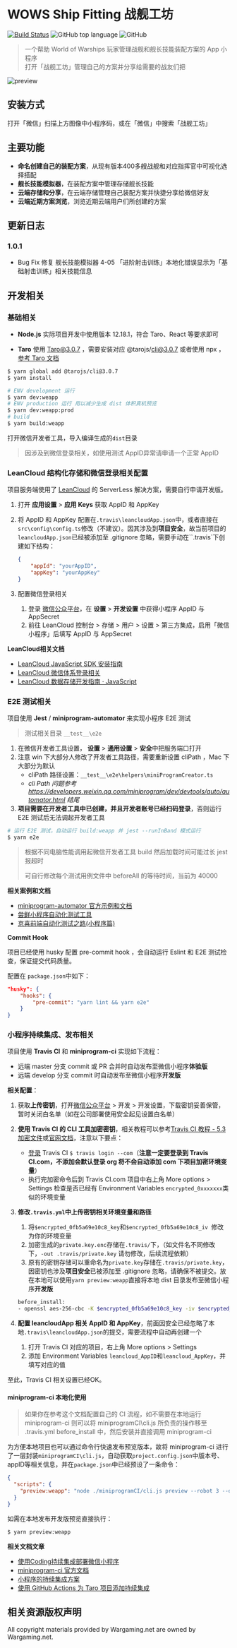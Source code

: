 # WOWS Ship Fitting 战舰工坊

[![Build Status](https://travis-ci.com/mtmzorro/wows-ship-fitting.svg?branch=master)](https://travis-ci.com/mtmzorro/wows-ship-fitting)
![GitHub top language](https://img.shields.io/github/languages/top/mtmzorro/wows-ship-fitting?color=brightgreen)
![GitHub](https://img.shields.io/github/license/mtmzorro/wows-ship-fitting?)

> 一个帮助 World of Warships  玩家管理战舰和舰长技能装配方案的 App 小程序<br/>
> 打开「战舰工坊」管理自己的方案并分享给需要的战友们把

![preview](https://cdn.jsdelivr.net/gh/mtmzorro/wows-ship-fitting-site@0.0.1/images/preview.jpg)

## 安装方式

打开「微信」扫描上方图像中小程序码，或在「微信」中搜索「战舰工坊」

## 主要功能

- **命名创建自己的装配方案**，从现有版本400多艘战舰和对应指挥官中可视化选择搭配
- **舰长技能模拟器**，在装配方案中管理存储舰长技能
- **云端存储和分享**，在云端存储管理自己装配方案并快捷分享给微信好友
- **云端近期方案浏览**，浏览近期云端用户们所创建的方案

## 更新日志

### 1.0.1

- Bug Fix 修复 舰长技能模拟器 4-05 「进阶射击训练」本地化错误显示为「基础射击训练」相关技能信息

## 开发相关

### 基础相关

- **Node.js** 实际项目开发中使用版本 12.18.1，符合 Taro、React 等要求即可

- **Taro** 使用 Taro@3.0.7 ，需要安装对应 @tarojs/cli@3.0.7 或者使用 npx ，[参考 Taro 文档](https://taro-docs.jd.com/taro/docs/GETTING-STARTED)

~~~bash
$ yarn global add @tarojs/cli@3.0.7
$ yarn install
~~~

~~~bash
# ENV development 运行
$ yarn dev:weapp
# ENV production 运行 用以减少生成 dist 体积真机预览
$ yarn dev:weapp:prod
# build
$ yarn build:weapp
~~~

打开微信开发者工具，导入编译生成的`dist`目录

> 因涉及到微信登录相关，如使用测试 AppID异常请申请一个正常 AppID

### LeanCloud 结构化存储和微信登录相关配置

项目服务端使用了 [LeanCloud](https://leancloud.cn/) 的 ServerLess 解决方案，需要自行申请开发版。

1. 打开 **应用设置** > **应用 Keys** 获取 AppID 和 AppKey

2. 将 AppID 和 AppKey 配置在`.travis\leancloudApp.json`中，或者直接在`src\config\config.ts`修改（不建议）。因其涉及到**项目安全**，故当前项目的`leancloudApp.json`已经被添加至 .gitignore 忽略，需要手动在``.travis\`下创建如下结构：

    ~~~json
    {
        "appId": "yourAppID",
        "appKey": "yourAppKey"
    }
    ~~~

3. 配置微信登录相关
   1. 登录 [微信公众平台](https://mp.weixin.qq.com/)，在 **设置** > **开发设置** 中获得小程序 AppID 与 AppSecret
   2. 前往 LeanCloud 控制台 > 存储 > 用户 > 设置 > 第三方集成，启用「微信小程序」后填写 AppID 与 AppSecret

**LeanCloud相关文档**

- [LeanCloud JavaScript SDK 安装指南](https://leancloud.cn/docs/sdk_setup-js.html#hash3552618)
- [LeanCloud 微信体系登录相关](https://leancloud.cn/docs/weapp.html#hash632531944)
- [LeanCloud 数据存储开发指南 · JavaScript](https://leancloud.cn/docs/leanstorage_guide-js.html)

### E2E 测试相关

项目使用 **Jest** / **miniprogram-automator** 来实现小程序 E2E 测试

> 测试相关目录 `__test__\e2e`

1. 在微信开发者工具设置， **设置** > **通用设置** > **安全**中把服务端口打开
2. 注意 win 下大部分人修改了开发者工具路径，需要重新设置 cliPath ，Mac 下大部分为默认
   - cliPath 路径设置：`__test__\e2e\helpers\miniProgramCreator.ts`
   - *cli Path 问题参考 https://developers.weixin.qq.com/miniprogram/dev/devtools/auto/automator.html 结尾*
3. **项目需要在开发者工具中已创建，并且开发者账号已经扫码登录**，否则运行 E2E 测试后无法调起开发者工具

~~~bash
# 运行 E2E 测试，自动运行 build:weapp 并 jest --runInBand 模式运行
$ yarn e2e
~~~

> 根据不同电脑性能调用起微信开发者工具 build 然后加载时间可能过长 jest 报超时
>
> 可自行修改每个测试用例文件中 beforeAll 的等待时间，当前为 40000 

**相关案例和文档**

- [miniprogram-automator 官方示例和文档](https://developers.weixin.qq.com/miniprogram/dev/devtools/auto/demo.html)
- [尝鲜小程序自动化测试工具](https://juejin.im/post/6844903962345209864)
- [京喜前端自动化测试之路(小程序篇)](https://aotu.io/notes/2020/07/13/jx-automated-testing-weapp/index.html)

**Commit Hook**

项目已经使用 husky 配置 pre-commit hook ，会自动运行 Eslint 和 E2E 测试检查，保证提交代码质量。

配置在 `package.json`中如下：

~~~json
"husky": {
    "hooks": {
        "pre-commit": "yarn lint && yarn e2e"
    }
}
~~~

### 小程序持续集成、发布相关

项目使用 **Travis CI** 和 **miniprogram-ci** 实现如下流程：

- 远端 master 分支 commit 或 PR 合并时自动发布至微信小程序**体验版**
- 远端 develop 分支 commit 时自动发布至微信小程序**开发版**

**相关配置**：

1. 获取**上传密钥**，打开[微信公众平台](https://mp.weixin.qq.com/) > 开发 > 开发设置，下载密钥妥善保管，暂时关闭白名单（如在公司部署使用安全起见设置白名单）
2. **使用 Travis CI 的 CLI 工具加密密钥**，相关教程可以参考[Travis CI 教程 - 5.3 加密文件](http://www.ruanyifeng.com/blog/2017/12/travis_ci_tutorial.html)或[官网文档](https://docs.travis-ci.com/user/encrypting-files/)，注意以下要点：
   - [登录](https://github.com/travis-ci/travis.rb#login) Travis CI  `$ travis login --com`（**注意一定要登录到 Travis CI.com，不添加会默认登录 org 将不会自动添加 com 下项目加密环境变量**）
   - 执行完加密命令后到 Travis CI.com 项目中右上角 More options > Settings 检查是否已经有 Environment Variables `encrypted_0xxxxxxx`类似的环境变量
3. **修改`.travis.yml`中上传密钥相关环境变量和路径**
   
   1. 将`$encrypted_0fb5a69e10c8_key`和`$encrypted_0fb5a69e10c8_iv `修改为你的环境变量
   2. 加密生成的`private.key.enc`存储在`.travis/`下，（如文件名不同修改下，`-out .travis/private.key` 请勿修改，后续流程依赖）
   3. 原有的密钥存储可以重命名为`private.key`存储在`.travis/private.key`，因密钥也涉及**项目安全**已被添加至 .gitignore 忽略，请确保不被提交。放在本地可以使用`yarn preview:weapp`直接将本地 dist 目录发布至微信小程序**开发版**
   
    ~~~bash
    before_install:
    - openssl aes-256-cbc -K $encrypted_0fb5a69e10c8_key -iv $encrypted_0fb5a69e10c8_iv -in .travis/private.key.enc -out .travis/private.key -d
    ~~~
   
1. **配置 leancloudApp 相关 AppID 和 AppKey**，前面因安全已经忽略了本地`.travis\leancloudApp.json`的提交，需要流程中自动再创建一个
   
   1. 打开 Travis CI  对应的项目，右上角 More options > Settings
   2. 添加 Environment Variables `leancloud_AppID`和`leancloud_AppKey`，并填写对应的值

至此，Travis CI 相关设置已经OK。

#### miniprogram-ci 本地化使用

> 如果你在参考这个文档配置自己的 CI 流程，如不需要在本地运行 miniprogram-ci 则可以将 miniprogramCI\cli.js 所负责的操作移至  .travis.yml  before_install 中，然后安装并直接调用 miniprogram-ci

为方便本地项目也可以通过命令行快速发布预览版本，故将 miniprogram-ci 进行了一层封装`miniprogramCI\cli.js`，自动获取`project.config.json`中版本号、appID等相关信息，并在`package.json`中已经预设了一条命令：

~~~json
{
  "scripts": {
    "preview:weapp": "node ./miniprogramCI/cli.js preview --robot 3 --desc LocalPreview --keyPath ./.travis/private.key"
  }
}
~~~

如需在本地发布开发版预览直接执行：

~~~bash
$ yarn preview:weapp
~~~

**相关文档文章**

- [使用Coding持续集成部署微信小程序](https://cloud.tencent.com/developer/article/1627514)
- [miniprogram-ci 官方文档](https://developers.weixin.qq.com/miniprogram/dev/devtools/ci.html)
- [小程序的持续集成方案](https://juejin.im/post/6844903649055866894)
- [使用 GitHub Actions 为 Taro 项目添加持续集成](https://github.com/harrisoff/harrisoff.github.io/blob/d3b3035cfa96a28027dae21913d45a70c876e8e2/_posts/2020-05-20-%E4%BD%BF%E7%94%A8-GitHub-Actions-%E4%B8%BA-Taro-%E9%A1%B9%E7%9B%AE%E6%B7%BB%E5%8A%A0%E6%8C%81%E7%BB%AD%E9%9B%86%E6%88%90.md)

## 相关资源版权声明

All copyright materials provided by Wargaming.net are owned by Wargaming.net.